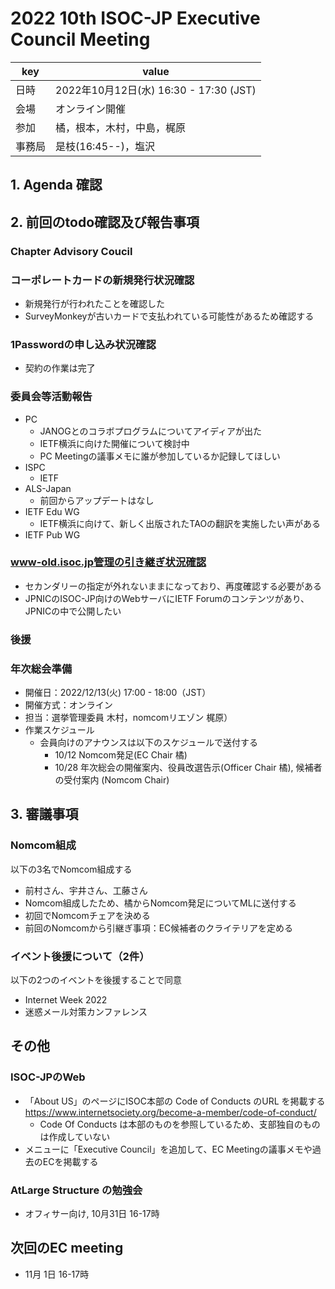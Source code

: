 ﻿# 2022 10th ISOC-JP Executive Council Meeting 
|key|value|
|---|------|
|日時| 2022年10月12日(水) 16:30 - 17:30 (JST) |
|会場|オンライン開催|
|参加|橘，根本，木村，中島，梶原|
|事務局|是枝(16:45--)，塩沢|

## 1. Agenda 確認
## 2. 前回のtodo確認及び報告事項

### Chapter Advisory Coucil

### コーポレートカードの新規発行状況確認
- 新規発行が行われたことを確認した
- SurveyMonkeyが古いカードで支払われている可能性があるため確認する

### 1Passwordの申し込み状況確認
- 契約の作業は完了

### 委員会等活動報告
- PC
  - JANOGとのコラボプログラムについてアイディアが出た
  - IETF横浜に向けた開催について検討中
  - PC Meetingの議事メモに誰が参加しているか記録してほしい
- ISPC
  - IETF
- ALS-Japan
  - 前回からアップデートはなし
- IETF Edu WG
  - IETF横浜に向けて、新しく出版されたTAOの翻訳を実施したい声がある
- IETF Pub WG

### www-old.isoc.jp管理の引き継ぎ状況確認

- セカンダリーの指定が外れないままになっており、再度確認する必要がある
- JPNICのISOC-JP向けのWebサーバにIETF Forumのコンテンツがあり、JPNICの中で公開したい

### 後援

### 年次総会準備
- 開催日：2022/12/13(火) 17:00 - 18:00（JST）
- 開催方式：オンライン
- 担当：選挙管理委員 木村，nomcomリエゾン 梶原）
- 作業スケジュール
  - 会員向けのアナウンスは以下のスケジュールで送付する
    - 10/12  Nomcom発足(EC Chair 橘)
    - 10/28  年次総会の開催案内、役員改選告示(Officer Chair 橘), 候補者の受付案内 (Nomcom Chair)

## 3. 審議事項 
### Nomcom組成
以下の3名でNomcom組成する
- 前村さん、宇井さん、工藤さん
- Nomcom組成したため、橘からNomcom発足についてMLに送付する
- 初回でNomcomチェアを決める
- 前回のNomcomから引継ぎ事項：EC候補者のクライテリアを定める

### イベント後援について（2件）
以下の2つのイベントを後援することで同意
- Internet Week 2022
- 迷惑メール対策カンファレンス

## その他
### ISOC-JPのWeb
- 「About US」のページにISOC本部の Code of Conducts のURL を掲載する https://www.internetsociety.org/become-a-member/code-of-conduct/
  - Code Of Conducts は本部のものを参照しているため、支部独自のものは作成していない
- メニューに「Executive Council」を追加して、EC Meetingの議事メモや過去のECを掲載する

### AtLarge Structure の勉強会
- オフィサー向け, 10月31日 16-17時

## 次回のEC meeting
- 11月 1日 16-17時